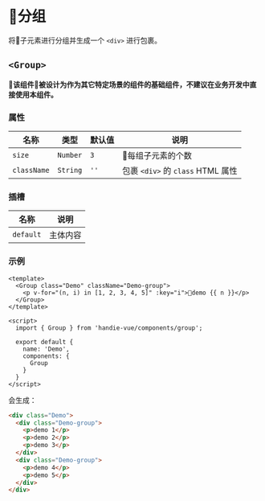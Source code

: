 # 分组

将子元素进行分组并生成一个 `<div>` 进行包裹。

## `<Group>`

**该组件被设计为作为其它特定场景的组件的基础组件，不建议在业务开发中直接使用本组件。**

### 属性

名称 | 类型 | 默认值 | 说明
--- | --- | --- | ---
`size` | `Number` | `3` | 每组子元素的个数
`className` | `String` | `''` | 包裹 `<div>` 的 `class` HTML 属性

### 插槽

名称 | 说明
--- | ---
`default` | 主体内容

### 示例

```vue
<template>
  <Group class="Demo" className="Demo-group">
    <p v-for="(n, i) in [1, 2, 3, 4, 5]" :key="i">demo {{ n }}</p>
  </Group>
</template>

<script>
  import { Group } from 'handie-vue/components/group';

  export default {
    name: 'Demo',
    components: {
      Group
    }
  }
</script>
```

会生成：

```html
<div class="Demo">
  <div class="Demo-group">
    <p>demo 1</p>
    <p>demo 2</p>
    <p>demo 3</p>
  </div>
  <div class="Demo-group">
    <p>demo 4</p>
    <p>demo 5</p>
  </div>
</div>
```
